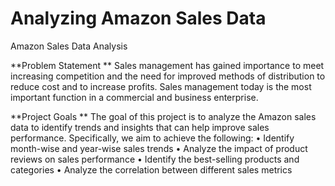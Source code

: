 # Analyzing Amazon Sales Data


Amazon Sales Data Analysis

**Problem Statement
**
  Sales management has gained importance to meet increasing competition and the need for improved methods of distribution to reduce cost and to increase profits. Sales management today is the most important function in a commercial and business enterprise.

**Project Goals
**
The goal of this project is to analyze the Amazon sales data to identify trends and insights that can help improve sales performance. Specifically, we aim to achieve the following:
•	Identify month-wise and year-wise sales trends
•	Analyze the impact of product reviews on sales performance
•	Identify the best-selling products and categories
•	Analyze the correlation between different sales metrics

